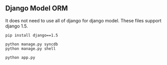 ## Django Model ORM
It does not need to use all of django for django model.
These files support django 1.5.

~~~
pip install django==1.5

python manage.py syncdb
python manage.py shell

python app.py
~~~
